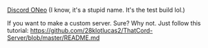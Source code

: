 [Discord ONeo](https://turbowarp.org/572613405/embed?cloud_host=wss://c06b81b5-ce4b-44c9-a8b6-da2d6141f4ae.id.repl.co) (I know, it's a stupid name. It's the test build lol.)

If you want to make a custom server. Sure? Why not.
Just follow this tutorial:
https://github.com/28klotlucas2/ThatCord-Server/blob/master/README.md
